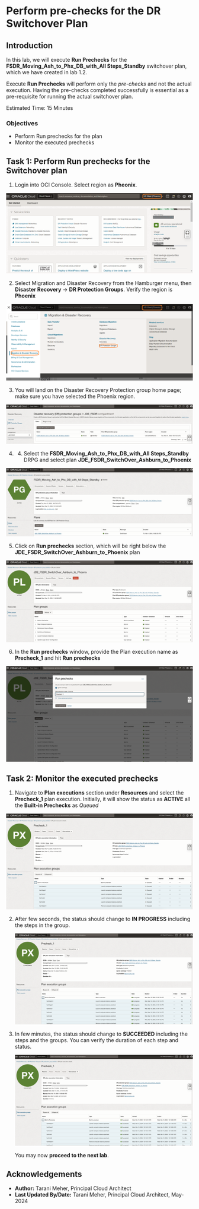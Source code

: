 # Perform pre-checks for the DR Switchover Plan

## Introduction

In this lab, we will execute **Run Prechecks** for the **FSDR_Moving\_Ash\_to\_Phx\_DB\_with\_All Steps\_Standby** switchover plan, which we have created in lab 1.2.

Execute **Run Prechecks**  will perform only the *pre-checks* and not the actual execution. Having the pre-checks completed successfully is essential as a pre-requisite for running the actual switchover plan.

Estimated Time: 15 Minutes

### Objectives

- Perform Run prechecks for the plan
- Monitor the executed prechecks

## Task 1: Perform Run prechecks for the Switchover plan

1. Login into OCI Console. Select region as **Pheonix**.

  ![phoenix oci console](./images/phoenix-region.png)

2. Select Migration and Disaster Recovery from the Hamburger menu, then **Disaster Recovery** -> **DR Protection Groups**. Verify the region is **Phoenix**

  ![phoenix navigate drpg](./images/phoenix-drpgpage.png)

3. You will land on the Disaster Recovery Protection group home page; make sure you have selected the Phoenix region.

  ![drpg landing page](./images/phoenix-drpg.png)

4. 4. Select the **FSDR_Moving\_Ash\_to\_Phx\_DB\_with\_All Steps\_Standby** DRPG and select plan **JDE\_FSDR\_SwitchOver\_Ashburn\_to\_Phoenix**

  ![drpg switchover plan](./images/phoenix-sw-plan.png)

5. Click on **Run prechecks** section, which will be right below the **JDE\_FSDR\_SwitchOver\_Ashburn\_to\_Phoenix** plan

  ![navigate drpg prechecks](./images/phoenix-run-prechecks.png)

6. In the **Run prechecks** window, provide the Plan execution name as **Precheck_1** and hit **Run prechecks**

  ![drpg execute prechecks](./images/phoenix-execute-prechecks.png)

## Task 2: Monitor the executed prechecks

1. Navigate to **Plan executions** section under **Resources** and select the **Precheck_1** plan execution. Initially, it will show the status as **ACTIVE** all the **Built-in Prechecks** as *Queued*

  ![prechecks status](./images/phoenix-execute-in-progress.png)

2. After few seconds, the status should change to **IN PROGRESS** including the steps in the group.  

      ![prechecks completed](./images/phoenix-execute-done.png)

3. In few minutes, the status should change to **SUCCEEDED** including the steps and the groups. You can verify the duration of each step and status.  
 
      ![prechecks succeeded](./images/phoenix-execute-success.png)

   You may now **proceed to the next lab**.

## Acknowledgements

* **Author:** Tarani Meher, Principal Cloud Architect
* **Last Updated By/Date:** Tarani Meher, Principal Cloud Architect, May-2024

